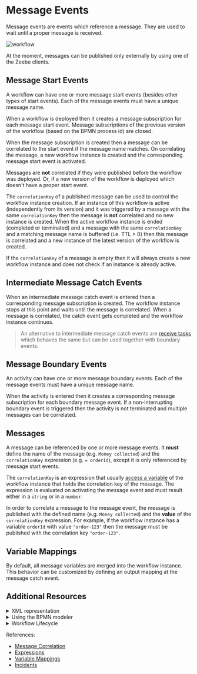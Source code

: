 # Message Events

Message events are events which reference a message. They are used to wait until a proper message is received.

![workflow](/bpmn-workflows/message-events/message-events.png)

At the moment, messages can be published only externally by using one of the Zeebe clients.

## Message Start Events

A workflow can have one or more message start events (besides other types of start events). Each of the message events must have a unique message name.

When a workflow is deployed then it creates a message subscription for each message start event. Message subscriptions of the previous version of the workflow (based on the BPMN process id) are closed.

When the message subscription is created then a message can be correlated to the start event if the message name matches. On correlating the message, a new workflow instance is created and the corresponding message start event is activated.

Messages are **not** correlated if they were published before the workflow was deployed. Or, if a new version of the workflow is deployed which doesn't have a proper start event.

The `correlationKey` of a published message can be used to control the workflow instance creation. If an instance of this workflow is active (independently from its version) and it was triggered by a message with the same `correlationKey` then the message is **not** correlated and no new instance is created. When the active workflow instance is ended (completed or terminated) and a message with the same `correlationKey` and a matching message name is buffered (i.e. TTL > 0) then this message is correlated and a new instance of the latest version of the workflow is created.

If the `correlationKey` of a message is empty then it will always create a new workflow instance and does not check if an instance is already active.

## Intermediate Message Catch Events

When an intermediate message catch event is entered then a corresponding message subscription is created. The workflow instance stops at this point and waits until the message is correlated. When a message is correlated, the catch event gets completed and the workflow instance continues.

> An alternative to intermediate message catch events are [receive tasks](/bpmn-workflows/receive-tasks/receive-tasks.html) which behaves the same but can be used together with boundary events.

## Message Boundary Events

An activity can have one or more message boundary events. Each of the message events must have a unique message name.

When the activity is entered then it creates a corresponding message subscription for each boundary message event. If a non-interrupting boundary event is triggered then the activity is not terminated and multiple messages can be correlated.

## Messages

A message can be referenced by one or more message events. It **must** define the name of the message (e.g. `Money collected`) and the `correlationKey` expression (e.g. `= orderId`), except it is only referenced by message start events.

The `correlationKey` is an expression that usually [access a variable](/reference/expressions.html#access-variables) of the workflow instance that holds the correlation key of the message. The expression is evaluated on activating the message event and must result either in a `string` or in a `number`.

In order to correlate a message to the message event, the message is published with the defined name (e.g. `Money collected`) and the **value** of the `correlationKey` expression. For example, if the workflow instance has a variable `orderId` with value `"order-123"` then the message must be published with the correlation key `"order-123"`.

## Variable Mappings

By default, all message variables are merged into the workflow instance. This behavior can be customized by defining an output mapping at the message catch event.

## Additional Resources

<details>
  <summary>XML representation</summary>
  <p>A message start event with message definition:

```xml
<bpmn:message id="Message_0z0aft4" name="order-placed" />

<bpmn:startEvent id="order-placed" name="Order placed">
  <bpmn:messageEventDefinition messageRef="Message_0z0aft4" />
</bpmn:startEvent>
```

An intermediate message catch event with message definition:

```xml
<bpmn:message id="Message_1iz5qtq" name="money-collected">
  <bpmn:extensionElements>
    <zeebe:subscription correlationKey="= orderId" />
  </bpmn:extensionElements>
</bpmn:message>

<bpmn:intermediateCatchEvent id="money-collected" name="Money collected" >
  <bpmn:messageEventDefinition messageRef="Message_1iz5qtq" />
</bpmn:intermediateCatchEvent>
```

A boundary message event:
```xml
<bpmn:boundaryEvent id="order-canceled" name="Order Canceled"
  attachedToRef="collect-money">
  <bpmn:messageEventDefinition messageRef="Message_1iz5qtq" />
</bpmn:boundaryEvent>
```

  </p>
</details>

<details>
  <summary>Using the BPMN modeler</summary>
  <p>Adding an intermediate message catch event:

![message-event](/bpmn-workflows/message-events/message-event.gif)
  </p>
</details>

<details>
  <summary>Workflow Lifecycle</summary>
  <p>Workflow instance records of a message start event:

<table>
    <tr>
        <th>Intent</th>
        <th>Element Id</th>
        <th>Element Type</th>
    </tr>
    <tr>
        <td>EVENT_OCCURRED</td>
        <td>order-placed</td>
        <td>START_EVENT</td>
    <tr>
    <tr>
        <td>ELEMENT_ACTIVATING</td>
        <td>order-placed</td>
        <td>START_EVENT</td>
    <tr>
    <tr>
        <td>ELEMENT_ACTIVATED</td>
        <td>order-placed</td>
        <td>START_EVENT</td>
    <tr>
    <tr>
        <td>ELEMENT_COMPLETING</td>
        <td>order-placed</td>
        <td>START_EVENT</td>
    <tr>
    <tr>
        <td>ELEMENT_COMPLETED</td>
        <td>order-placed</td>
        <td>START_EVENT</td>
    <tr>
</table>

Workflow instance records of an intermediate message catch event:

<table>
    <tr>
        <th>Intent</th>
        <th>Element Id</th>
        <th>Element Type</th>
    </tr>
    <tr>
        <td>ELEMENT_ACTIVATING</td>
        <td>order-delivered</td>
        <td>INTERMEDIATE_CATCH_EVENT</td>
    <tr>
    <tr>
        <td>ELEMENT_ACTIVATED</td>
        <td>order-delivered</td>
        <td>INTERMEDIATE_CATCH_EVENT</td>
    <tr>
    <tr>
        <td>...</td>
        <td>...</td>
        <td>...</td>
    <tr>
    <tr>
        <td>EVENT_OCCURRED</td>
        <td>money-collected</td>
        <td>INTERMEDIATE_CATCH_EVENT</td>
    <tr>
    <tr>
        <td>ELEMENT_COMPLETING</td>
        <td>money-collected</td>
        <td>INTERMEDIATE_CATCH_EVENT</td>
    <tr>
    <tr>
        <td>ELEMENT_COMPLETED</td>
        <td>money-collected</td>
        <td>INTERMEDIATE_CATCH_EVENT</td>
    <tr>
</table>

  </p>
</details>

References:
* [Message Correlation](/reference/message-correlation.html)
* [Expressions](/reference/expressions.html)
* [Variable Mappings](/reference/variables.html#inputoutput-variable-mappings)
* [Incidents](/reference/incidents.html)
